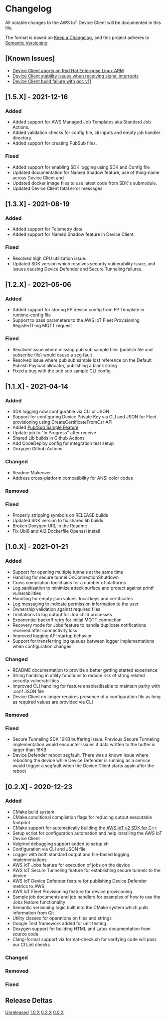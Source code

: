 # Changelog
All notable changes to the AWS IoT Device Client will be documented in this file.

The format is based on [Keep a Changelog](https://keepachangelog.com/en/1.0.0/),
and this project adheres to [Semantic Versioning](https://semver.org/spec/v2.0.0.html).

## [Known Issues]
- [Device Client aborts on Red Hat Enterprise Linux ARM](https://github.com/awslabs/aws-iot-device-client/issues/87)
- [Device Client stability issues when receiving signal interrupts](https://github.com/awslabs/aws-iot-device-client/issues/110)
- [Device Client build failure with gcc v11](https://github.com/awslabs/aws-iot-device-client/issues/146)


## [1.5.X] - 2021-12-16
### Added
- Added support for AWS Managed Job Templates aka Standard Job Actions.
- Added validation checks for config file, cli inputs and empty job handler directory.
- Added support for creating PubSub files. 

### Fixed
- Added support for enabling SDK logging using SDK and Config file
- Updated documentation for Named Shadow feature, use of thing-name across Device Client and 
- Updated docker image files to use latest code from SDK's submodule.  
- Updated Device Client fatal error messages. 


## [1.3.X] - 2021-08-19
### Added
- Added support for Telemetry data.
- Added support for Named Shadow feature in Device Client.

### Fixed
- Resolved high CPU utilization issue.
- Updated SDK version which resolves security vulnerability issue, and issues causing Device Defender and Secure Tunneling failures.

## [1.2.X] - 2021-05-06
### Added
- Added support for storing FP device config from FP Template in runtime-config file
- Support to pass parameters to the AWS IoT Fleet Provisioning RegisterThing MQTT request

### Fixed
- Resolved issue where missing pub sub sample files (publish file and subscribe file) would cause a seg fault
- Resolved issue where pub sub sample lost reference on the Default Publish Payload allocator, publishing a blank string
- Fixed a bug with the pub sub sample CLI config

## [1.1.X] - 2021-04-14
### Added
- SDK logging now configurable via CLI or JSON
- Support for configuring Device Private Key via CLI and JSON for Fleet provisioning using CreateCertificateFromCsr API 
- Added [Pub/Sub Sample Feature](source/samples/pubsub/README.md)
- Update job to "In Progress" after receive
- Shared Lib builds in Github Actions
- Add CodeDeploy config for integration test setup
- Doxygen Github Actions

### Changed
- Readme Makeover
- Address cross-platform compatibility for ANSI color codes

### Removed

### Fixed
- Properly stripping symbols on RELEASE builds
- Updated SDK version to fix shared lib builds
- Broken Doxygen URL in the Readme
- Fix Ubi8 and Al2 Dockerfile Openssl install

## [1.0.X] - 2021-01-21
### Added
- Support for opening multiple tunnels at the same time
- Handling for secure tunnel OnConnectionShutdown
- Cross compilation toolchains for a number of platforms
- Log sanitization to minimize attack surface and protect against printf vulnerabilities
- Handling for empty json values, local keys and certificates
- Log messaging to indicate permission information to the user
- Ownership validation against required files
- Limitations to log output for Job child processes
- Exponential backoff retry for initial MQTT connection
- Recovery mode for Jobs feature to handle duplicate notifications received after connectivity loss
- Improved logging API startup behavior
- Support for transferring log queues between logger implementations when configuration changes

### Changed
- README documentation to provide a better getting started experience
- String handling in utility functions to reduce risk of string related security vulnerabilities
- Improved CLI handling for feature enable/disable to maintain parity with .conf JSON file
- Device Client no longer requires presence of a configuration file as long as required values are provided via CLI

### Removed

### Fixed
- Secure Tunneling SDK 16KB buffering issue. Previous Secure Tunneling implementation would
encounter issues if data written to the buffer is larger than 16KB
- Device Defender reboot segfault. There was a known issue where rebooting the device
  while Device Defender is running as a service would trigger a segfault when the Device Client starts again after the reboot

## [0.2.X] - 2020-12-23
### Added
- CMake build system
- CMake conditional compilation flags for reducing output executable footprint
- CMake support for automatically building the [AWS IoT v2 SDK for C++](https://github.com/aws/aws-iot-device-sdk-cpp-v2)
- Setup script for configuration automation and help installing the AWS IoT Device Client
- Valgrind debugging support added to setup.sh
- Configuration via CLI and JSON file
- Logger with both standard output and file-based logging implementations
- AWS IoT Jobs feature for execution of jobs on the device
- AWS IoT Secure Tunneling feature for establishing secure tunnels to the device
- AWS IoT Device Defender feature for publishing Device Defender metrics to AWS
- AWS IoT Fleet Provisioning feature for device provisioning
- Sample job documents and job handlers for examples of how to use the Jobs feature functionality
- Semantic versioning logic built into the CMake system which pulls information from Git
- Utility classes for operations on files and strings
- Google Test framework added for unit testing
- Doxygen support for building HTML and Latex documentation from source code
- Clang-format support via format-check.sh for verifying code will pass our CI Lint checks

### Changed

### Removed

### Fixed

## Release Deltas

[Unreleased](https://github.com/awslabs/aws-iot-device-client/compare/v1.0...HEAD)
[1.0.X](https://github.com/awslabs/aws-iot-device-client/compare/v0.2...v1.0)
[0.2.X](https://github.com/awslabs/aws-iot-device-client/compare/v0.0...v0.2)
[0.0.X](https://github.com/awslabs/aws-iot-device-client/releases/tag/v0.0)
